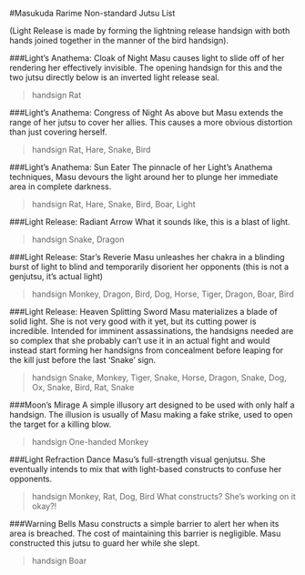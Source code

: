 #Masukuda Rarime Non-standard Jutsu List

(Light Release is made by forming the lightning release handsign with both hands joined together in the manner of the bird handsign).

###Light’s Anathema: Cloak of Night
Masu causes light to slide off of her rendering her effectively invisible. The opening handsign for this and the two jutsu directly below is an inverted light release seal.
>handsign
Rat

###Light’s Anathema: Congress of Night
As above but Masu extends the range of her jutsu to cover her allies. This causes a more obvious distortion than just covering herself.
>handsign
Rat, Hare, Snake, Bird

###Light’s Anathema: Sun Eater
The pinnacle of her Light’s Anathema techniques, Masu devours the light around her to plunge her immediate area in complete darkness. 
>handsign
Rat, Hare, Snake, Bird, Boar, Light

###Light Release: Radiant Arrow
What it sounds like, this is a blast of light.
>handsign
Snake, Dragon

###Light Release: Star’s Reverie
Masu unleashes her chakra in a blinding burst of light to blind and temporarily disorient her opponents (this is not a genjutsu, it’s actual light)
>handsign
Monkey, Dragon, Bird, Dog, Horse, Tiger, Dragon, Boar, Bird

###Light Release: Heaven Splitting Sword
Masu materializes a blade of solid light. She is not very good with it yet, but its cutting power is incredible. Intended for imminent assassinations, the handsigns needed are so complex that she probably can’t use it in an actual fight and would instead start forming her handsigns from concealment before leaping for the kill just before the last ‘Snake’ sign.
>handsign
Snake, Monkey, Tiger, Snake, Horse, Dragon, Snake, Dog, Ox, Snake, Bird, Rat, Snake

###Moon’s Mirage
A simple illusory art designed to be used with only half a handsign. The illusion is usually of Masu making a fake strike, used to open the target for a killing blow.
>handsign
One-handed Monkey

###Light Refraction Dance
Masu’s full-strength visual genjutsu. She eventually intends to mix that with light-based constructs to confuse her opponents. 
>handsign
Monkey, Rat, Dog, Bird
>What constructs?
She’s working on it okay?!

###Warning Bells
Masu constructs a simple barrier to alert her when its area is breached. The cost of maintaining this barrier is negligible. Masu constructed this jutsu to guard her while she slept.
>handsign
Boar